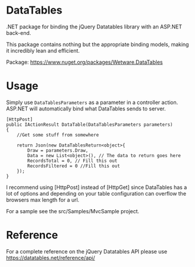 # DataTables
.NET package for binding the jQuery Datatables library with an ASP.NET back-end.

This package contains nothing but the appropriate binding models, making it incredibly lean and efficient.

Package: https://www.nuget.org/packages/Wetware.DataTables

# Usage

Simply use `DataTablesParameters` as a parameter in a controller action. ASP.NET will automatically bind what DataTables sends to server.

    [HttpPost]
    public IActionResult DataTable(DataTablesParameters parameters)
    {
        //Get some stuff from somewhere 

        return Json(new DataTablesReturn<object>{
            Draw = parameters.Draw,
            Data = new List<object>(), // The data to return goes here
            RecordsTotal = 0, // Fill this out
            RecordsFiltered = 0 //Fill this out
        });
    }

I recommend using [HttpPost] instead of [HttpGet] since DataTables has a lot of options and depending on your table configuration can overflow the browsers max length for a url.

For a sample see the src/Samples/MvcSample project.

# Reference
For a complete reference on the jQuery Datatables API please use https://datatables.net/reference/api/

